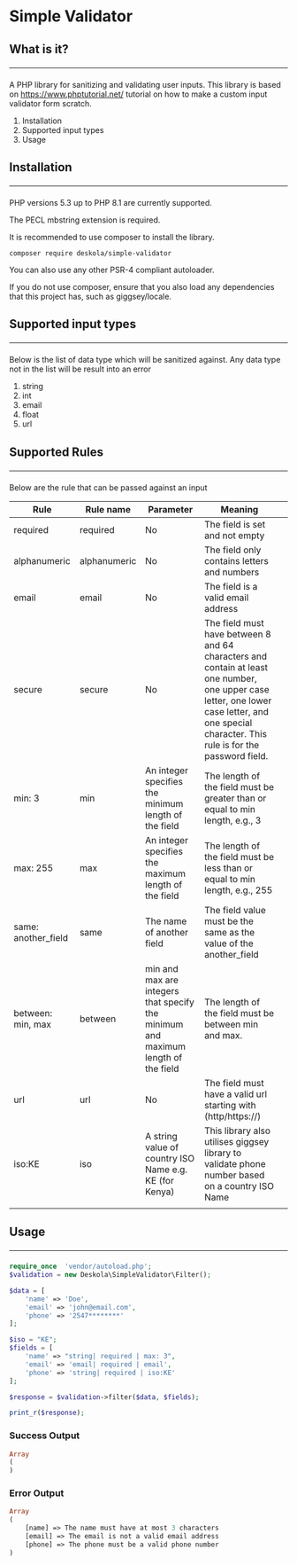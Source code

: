 # Simple Validator

## What is it? <hr/>
A PHP library for sanitizing and validating user inputs. This library is based on https://www.phptutorial.net/ tutorial
on how to make a custom input validator form scratch.

1) Installation
2) Supported input types
3) Usage

## Installation   <hr/>
PHP versions 5.3 up to PHP 8.1 are currently supported.

The PECL mbstring extension is required.

It is recommended to use composer to install the library.

```
composer require deskola/simple-validator
```
You can also use any other PSR-4 compliant autoloader.

If you do not use composer, ensure that you also load any dependencies that this project has, such as giggsey/locale.

## Supported input types <hr/>
Below is the list of data type which will be sanitized against. Any data type not in the list will be result into an error

1) string
2) int
3) email
4) float
5) url

## Supported Rules <hr/>
Below are the rule that can be passed against an input<br/>

| Rule  | Rule name  | Parameter  | Meaning  |   |
|---|---|---|---|---|
| required  | required  |  No  | The field is set and not empty  |   |
| alphanumeric  | alphanumeric  | No  |  The field only contains letters and numbers |   |
| email  | email  |  No |  The field is a valid email address |   |
| secure  | secure  | No  | The field must have between 8 and 64 characters and contain at least one number, one upper case letter, one lower case letter, and one special character. This rule is for the password field.  |   |
| min: 3  | min  | An integer specifies the minimum length of the field  | The length of the field must be greater than or equal to min length, e.g., 3  |   |
| max: 255  | max  |  An integer specifies the maximum length of the field | The length of the field must be less than or equal to min length, e.g., 255  |   |
| same: another_field  | same  | The name of another field | The field value must be the same as the value of the another_field  |   |
| between: min, max  | between  | min and max are integers that specify the minimum and maximum length of the field  | The length of the field must be between min and max.  |   |
| url  | url  |  No | The field must have a valid url starting with (http/https://)  |   |
| iso:KE  | iso  | A string value of country ISO Name e.g. KE (for Kenya)  | This library also utilises giggsey library to validate phone number based on a country ISO Name  |   |
|   |   |   |   |   |

## Usage <hr/>

```php
require_once  'vendor/autoload.php';
$validation = new Deskola\SimpleValidator\Filter();

$data = [
    'name' => 'Doe',
    'email' => 'john@email.com',
    'phone' => '2547********'
];

$iso = "KE";
$fields = [
    'name' => "string| required | max: 3",
    'email' => 'email| required | email',
    'phone' => 'string| required | iso:KE'
];

$response = $validation->filter($data, $fields);

print_r($response);
```

### Success Output
```php
Array
(
)
```

### Error Output
```php
Array
(
    [name] => The name must have at most 3 characters
    [email] => The email is not a valid email address
    [phone] => The phone must be a valid phone number
)
```


